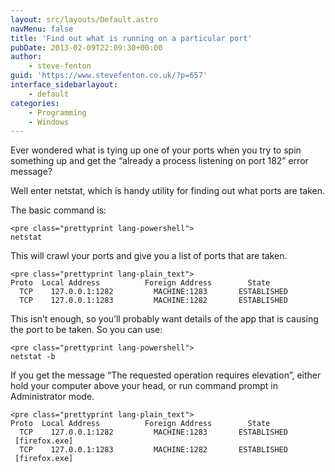 ```yaml
---
layout: src/layouts/Default.astro
navMenu: false
title: 'Find out what is running on a particular port'
pubDate: 2013-02-09T22:09:30+00:00
author:
    - steve-fenton
guid: 'https://www.stevefenton.co.uk/?p=657'
interface_sidebarlayout:
    - default
categories:
    - Programming
    - Windows
---
```


Ever wondered what is tying up one of your ports when you try to spin something up and get the “already a process listening on port 182” error message?

Well enter netstat, which is handy utility for finding out what ports are taken.

The basic command is:

```
<pre class="prettyprint lang-powershell">
netstat
```

This will crawl your ports and give you a list of ports that are taken.

```
<pre class="prettyprint lang-plain_text">
Proto  Local Address          Foreign Address        State
  TCP    127.0.0.1:1282         MACHINE:1283       ESTABLISHED
  TCP    127.0.0.1:1283         MACHINE:1282       ESTABLISHED
```

This isn’t enough, so you’ll probably want details of the app that is causing the port to be taken. So you can use:

```
<pre class="prettyprint lang-powershell">
netstat -b
```

If you get the message “The requested operation requires elevation”, either hold your computer above your head, or run command prompt in Administrator mode.

```
<pre class="prettyprint lang-plain_text">
Proto  Local Address          Foreign Address        State
  TCP    127.0.0.1:1282         MACHINE:1283       ESTABLISHED
 [firefox.exe]
  TCP    127.0.0.1:1283         MACHINE:1282       ESTABLISHED
 [firefox.exe]
```